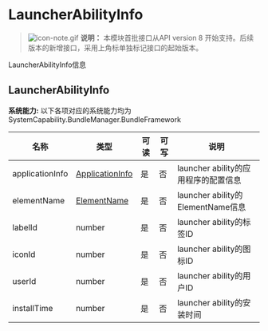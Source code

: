 # LauncherAbilityInfo



> ![icon-note.gif](public_sys-resources/icon-note.gif) **说明：**
> 本模块首批接口从API version 8 开始支持。后续版本的新增接口，采用上角标单独标记接口的起始版本。



LauncherAbilityInfo信息

## LauncherAbilityInfo

 **系统能力:** 以下各项对应的系统能力均为SystemCapability.BundleManager.BundleFramework

| 名称            | 类型                                                 | 可读 | 可写 | 说明                                 |
| --------------- | ---------------------------------------------------- | ---- | ---- | ------------------------------------ |
| applicationInfo | [ApplicationInfo](js-apis-bundle-ApplicationInfo.md) | 是   | 否   | launcher ability的应用程序的配置信息 |
| elementName     | [ElementName](js-apis-bundle-ElementName.md)         | 是   | 否   | launcher ability的ElementName信息    |
| labelId         | number                                               | 是   | 否   | launcher ability的标签ID             |
| iconId          | number                                               | 是   | 否   | launcher ability的图标ID             |
| userId          | number                                               | 是   | 否   | launcher ability的用户ID             |
| installTime     | number                                               | 是   | 否   | launcher ability的安装时间           |
